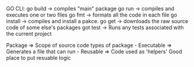 GO CLI:
    go build -> compiles "main" package
    go run -> compiles and executes one or two files
    go fmt -> formats all the code in each file
    go install -> compiles and install a pakce.
    go get -> downloads the raw source code of some else's packages
    got test -> Runs any tests associated with the current project

Package => Scope of source code 
    types of package
        - Executable => Generates a file that can run
        - Reusable => Code used as 'helpers' Good place to put resuable logic
